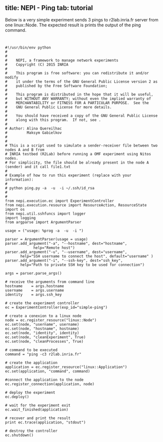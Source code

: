 title: NEPI - Ping
tab: tutorial
---

Below is a very simple experiment sends 3 pings to r2lab.inria.fr server from one linux::Node.
The expected result is prints the output of the ping command.

<pre data-src="prism.js" class="  language-javascript">
<code class="language-python background-black">

#!/usr/bin/env python
#
#
#    NEPI, a framework to manage network experiments
#    Copyright (C) 2015 INRIA
#
#    This program is free software: you can redistribute it and/or modify
#    it under the terms of the GNU General Public License version 2 as
#    published by the Free Software Foundation;
#
#    This program is distributed in the hope that it will be useful,
#    but WITHOUT ANY WARRANTY; without even the implied warranty of
#    MERCHANTABILITY or FITNESS FOR A PARTICULAR PURPOSE.  See the
#    GNU General Public License for more details.
#
#    You should have received a copy of the GNU General Public License
#    along with this program.  If not, see <http://www.gnu.org/licenses/>.
#
# Author: Alina Quereilhac <alina.quereilhac@inria.fr>
#         Maksym Gabielkov <maksym.gabielkovc@inria.fr>
#
#
# This is a script used to simulate a sender-receiver file between two nodes A and B from
# INRIA testbed (R2Lab) before running a OMF experiment using Nitos nodes.
# For simplicity, the file should be already present in the node A (sender) and it call file1.txt
#
# Example of how to run this experiment (replace with your information):
#
# python ping.py -a <hostname> -u <username> -i ~/.ssh/id_rsa
#
#
from nepi.execution.ec import ExperimentController
from nepi.execution.resource import ResourceAction, ResourceState
import os
from nepi.util.sshfuncs import logger
import logging
from argparse import ArgumentParser

usage = ("usage: %prog -a <hostname> -u <username> -i <ssh-key>")

parser = ArgumentParser(usage = usage)
parser.add_argument("-a", "--hostname", dest="hostname", 
			 help="Remote host")
parser.add_argument("-u", "--username", dest="username", 
       help="SSH username to connect the host", default="username" )
parser.add_argument("-i", "--ssh-key", dest="ssh_key", 
       help="Path to private SSH key to be used for connection")

args = parser.parse_args()

# receive the arguments from command line
hostname    = args.hostname
username    = args.username
identity    = args.ssh_key

# create the experiment controller
ec = ExperimentController(exp_id="simple-ping")

# create a conexion to a linux node
node = ec.register_resource("linux::Node")
ec.set(node, "username", username)
ec.set(node, "hostname", hostname)
ec.set(node, "identity", identity)
ec.set(node, "cleanExperiment", True)
ec.set(node, "cleanProcesses", True)

# command to be executed
command = "ping -c3 r2lab.inria.fr"

# create the application
application = ec.register_resource("linux::Application")
ec.set(application, "command", command)

#connect the application to the node
ec.register_connection(application, node)

# deploy the experiment
ec.deploy()

# wait for the experiment exit
ec.wait_finished(application)

# recover and print the result
print ec.trace(application, "stdout")

# destroy the controller
ec.shutdown()

</code>
</pre>
